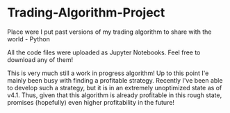 # Trading-Algorithm-Project
Place were I put past versions of my trading algorithm to share with the world - Python

All the code files were uploaded as Jupyter Notebooks. Feel free to download any of them!

This is very much still a work in progress algorithm! Up to this point I'e mainly been busy with finding a profitable strategy.
Recently I've been able to develop such a strategy, but it is in an extremely unoptimized state as of v4.1. Thus, given that
this algorithm is already profitable in this rough state, promises (hopefully) even higher profitability in the future!
